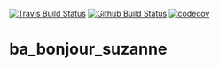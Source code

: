 [![Travis Build Status](https://travis-ci.org/nangtani/bonjour_suzanne.svg?branch=master)](https://travis-ci.org/nangtani/bonjour_suzanne)
[![Github Build Status](https://github.com/nangtani/bonjour_suzanne/workflows/blender-fake-addon/badge.svg)](https://github.com/nangtani/bonjour_suzanne/actions)
[![codecov](https://codecov.io/gh/nangtani/bonjour_suzanne/branch/master/graph/badge.svg)](https://codecov.io/gh/nangtani/bonjour_suzanne)

# ba_bonjour_suzanne

